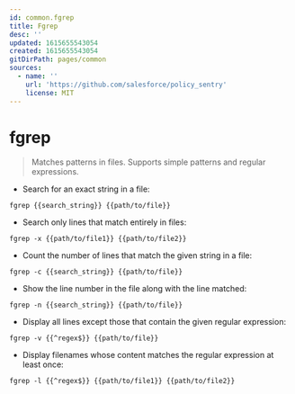 ```yaml
---
id: common.fgrep
title: Fgrep
desc: ''
updated: 1615655543054
created: 1615655543054
gitDirPath: pages/common
sources:
  - name: ''
    url: 'https://github.com/salesforce/policy_sentry'
    license: MIT
---
```

# fgrep

> Matches patterns in files.
> Supports simple patterns and regular expressions.

- Search for an exact string in a file:

`fgrep {{search_string}} {{path/to/file}}`

- Search only lines that match entirely in files:

`fgrep -x {{path/to/file1}} {{path/to/file2}}`

- Count the number of lines that match the given string in a file:

`fgrep -c {{search_string}} {{path/to/file}}`

- Show the line number in the file along with the line matched:

`fgrep -n {{search_string}} {{path/to/file}}`

- Display all lines except those that contain the given regular expression:

`fgrep -v {{^regex$}} {{path/to/file}}`

- Display filenames whose content matches the regular expression at least once:

`fgrep -l {{^regex$}} {{path/to/file1}} {{path/to/file2}}`

